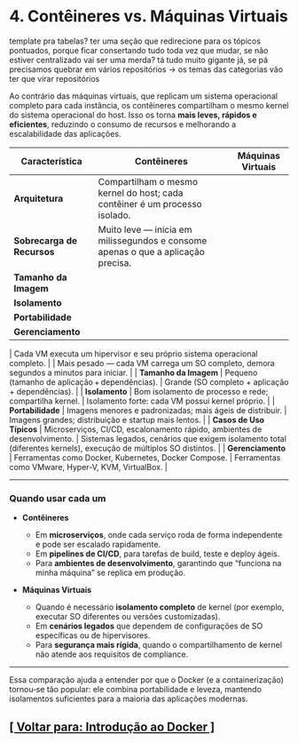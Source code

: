 # 4. Contêineres vs. Máquinas Virtuais

template pra tabelas?
ter uma seção que redirecione para os tópicos pontuados, porque ficar consertando tudo toda vez que mudar, se não estiver centralizado vai ser uma merda?
tá tudo muito gigante já, se pá precisamos quebrar em vários repositórios -> os temas das categorias vão ter que virar repositórios

<!--
TODO:
- Linkar este ponto com "Kernel"
- Acredito ser necessário antecipar a categoria Sistemas Operacionais, devido a seções como "Kernel"
-->

Ao contrário das máquinas virtuais, que replicam um sistema operacional completo para cada instância, os contêineres compartilham o mesmo kernel do sistema operacional do host. Isso os torna **mais leves, rápidos e eficientes**, reduzindo o consumo de recursos e melhorando a escalabilidade das aplicações.

|      Característica      |Contêineres|Máquinas Virtuais|
|--------------------------|-----------|-----------------|
|     **Arquitetura**      |Compartilham o mesmo kernel do host; cada contêiner é um processo isolado.||
|**Sobrecarga de Recursos**|Muito leve — inicia em milissegundos e consome apenas o que a aplicação precisa.||
|  **Tamanho da Imagem**   |||
|      **Isolamento**      |||
|    **Portabilidade**     |||
|    **Gerenciamento**     |||

| Cada VM executa um hipervisor e seu próprio sistema operacional completo.                                        |
| Mais pesado — cada VM carrega um SO completo, demora segundos a minutos para iniciar.                            |
| **Tamanho da Imagem**      | Pequeno (tamanho de aplicação + dependências).                                   | Grande (SO completo + aplicação + dependências).                                                                 |
| **Isolamento**             | Bom isolamento de processo e rede; compartilha kernel.                           | Isolamento forte: cada VM possui kernel próprio.                                                                 |
| **Portabilidade**          | Imagens menores e padronizadas; mais ágeis de distribuir.                        | Imagens grandes; distribuição e startup mais lentos.                                                             |
| **Casos de Uso Típicos**   | Microserviços, CI/CD, escalonamento rápido, ambientes de desenvolvimento.        | Sistemas legados, cenários que exigem isolamento total (diferentes kernels), execução de múltiplos SO distintos. |
| **Gerenciamento**          | Ferramentas como Docker, Kubernetes, Docker Compose.                             | Ferramentas como VMware, Hyper‑V, KVM, VirtualBox.                                                               |

---

### Quando usar cada um

* **Contêineres**

  * Em **microserviços**, onde cada serviço roda de forma independente e pode ser escalado rapidamente.
  * Em **pipelines de CI/CD**, para tarefas de build, teste e deploy ágeis.
  * Para **ambientes de desenvolvimento**, garantindo que “funciona na minha máquina” se replica em produção.

* **Máquinas Virtuais**

  * Quando é necessário **isolamento completo** de kernel (por exemplo, executar SO diferentes ou versões customizadas).
  * Em **cenários legados** que dependem de configurações de SO específicas ou de hipervisores.
  * Para **segurança mais rígida**, quando o compartilhamento de kernel não atende aos requisitos de compliance.

---

Essa comparação ajuda a entender por que o Docker (e a containerização) tornou‑se tão popular: ele combina portabilidade e leveza, mantendo isolamentos suficientes para a maioria das aplicações modernas.

## [[ Voltar para: Introdução ao Docker ]](./introducao-docker.md#conteineres-vs-maquinas-virtuais)